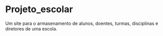 # Projeto_escolar
 Um site para o armasenamento de alunos, doentes, turmas, disciplinas e diretores de uma escola.
